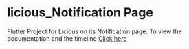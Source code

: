 # licious_Notification Page

Flutter Project for Licious on its Notification page. To view the documentation and the timeline 
[Click here](https://github.com/Harsh23Kashyap/Licious-Project/blob/main/Licious%20Final.pdf)



